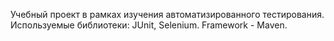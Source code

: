 Учебный проект в рамках изучения автоматизированного тестирования. 
Используемые библиотеки: JUnit, Selenium. 
Framework - Maven. 

